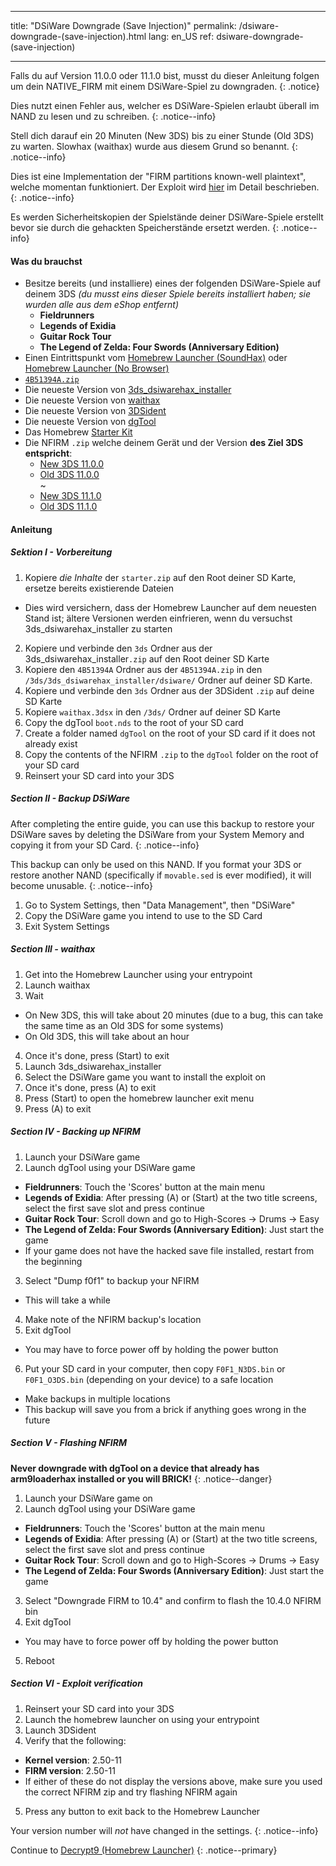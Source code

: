 * * *

title: "DSiWare Downgrade (Save Injection)" permalink: /dsiware-downgrade-(save-injection).html lang: en_US ref: dsiware-downgrade-(save-injection)

* * *

Falls du auf Version 11.0.0 oder 11.1.0 bist, musst du dieser Anleitung folgen um dein NATIVE_FIRM mit einem DSiWare-Spiel zu downgraden. {: .notice}

Dies nutzt einen Fehler aus, welcher es DSiWare-Spielen erlaubt überall im NAND zu lesen und zu schreiben. {: .notice--info}

Stell dich darauf ein 20 Minuten (New 3DS) bis zu einer Stunde (Old 3DS) zu warten. Slowhax (waithax) wurde aus diesem Grund so benannt. {: .notice--info}

Dies ist eine Implementation der "FIRM partitions known-well plaintext", welche momentan funktioniert. Der Exploit wird [hier](https://www.3dbrew.org/wiki/3DS_System_Flaws) im Detail beschrieben. {: .notice--info}

Es werden Sicherheitskopien der Spielstände deiner DSiWare-Spiele erstellt bevor sie durch die gehackten Speicherstände ersetzt werden. {: .notice--info}

#### Was du brauchst

* Besitze bereits (und installiere) eines der folgenden DSiWare-Spiele auf deinem 3DS *(du musst eins dieser Spiele bereits installiert haben; sie wurden alle aus dem eShop entfernt)* 
  * **Fieldrunners**
  * **Legends of Exidia**
  * **Guitar Rock Tour** 
  * **The Legend of Zelda: Four Swords (Anniversary Edition)** 
* Einen Eintrittspunkt vom [Homebrew Launcher (SoundHax)](homebrew-launcher-(soundhax)) oder [Homebrew Launcher (No Browser)](homebrew-launcher-(no-browser))
* [`4B51394A.zip`](images/4B51394A.zip)
* Die neueste Version von [3ds_dsiwarehax_installer](https://github.com/yellows8/3ds_dsiwarehax_installer/releases/latest)
* Die neueste Version von [waithax](https://github.com/Mrrraou/waithax/releases/latest)
* Die neueste Version von [3DSident](https://github.com/joel16/3DSident/releases/latest)
* Die neueste Version von [dgTool](https://github.com/Plailect/dgTool/releases/latest)
* Das Homebrew [Starter Kit](http://smealum.github.io/ninjhax2/starter.zip)
* Die NFIRM `.zip` welche deinem Gerät und der Version **des Ziel 3DS entspricht**: 
  * [New 3DS 11.0.0](magnet:?xt=urn:btih:2d13a5ea1570f911bd5c6423e0c30e51d548837a&dn=11.0.0%5Fto%5F10.4.0%5Fn3ds.zip&tr=udp%3A%2F%2Ftracker.coppersurfer.tk%3A6969%2Fannounce&tr=udp%3A%2F%2Ftracker.opentrackr.org%3A1337%2Fannounce&tr=http%3A%2F%2Ftracker.opentrackr.org%3A1337%2Fannounce&tr=udp%3A%2F%2Fzer0day.ch%3A1337%2Fannounce&tr=udp%3A%2F%2Ftracker.leechers-paradise.org%3A6969%2Fannounce&tr=http%3A%2F%2Fexplodie.org%3A6969%2Fannounce&tr=udp%3A%2F%2Fexplodie.org%3A6969%2Fannounce&tr=udp%3A%2F%2F9.rarbg.com%3A2710%2Fannounce&tr=udp%3A%2F%2Fp4p.arenabg.com%3A1337%2Fannounce&tr=http%3A%2F%2Fp4p.arenabg.com%3A1337%2Fannounce&tr=udp%3A%2F%2Ftracker.aletorrenty.pl%3A2710%2Fannounce&tr=http%3A%2F%2Ftracker.aletorrenty.pl%3A2710%2Fannounce&tr=http%3A%2F%2Ftracker1.wasabii.com.tw%3A6969%2Fannounce&tr=http%3A%2F%2Ftracker.baravik.org%3A6970%2Fannounce&tr=http%3A%2F%2Ftracker.tfile.me%2Fannounce&tr=udp%3A%2F%2Ftorrent.gresille.org%3A80%2Fannounce&tr=http%3A%2F%2Ftorrent.gresille.org%2Fannounce&tr=udp%3A%2F%2Ftracker.yoshi210.com%3A6969%2Fannounce&tr=udp%3A%2F%2Ftracker.tiny-vps.com%3A6969%2Fannounce&tr=udp%3A%2F%2Ftracker.filetracker.pl%3A8089%2Fannounce)
  * [Old 3DS 11.0.0](magnet:?xt=urn:btih:72393bbd99bc285db84a9cabf39d9b3200058d6a&dn=11.0.0%5Fto%5F10.4.0%5Fo3ds.zip&tr=udp%3A%2F%2Ftracker.coppersurfer.tk%3A6969%2Fannounce&tr=udp%3A%2F%2Ftracker.opentrackr.org%3A1337%2Fannounce&tr=http%3A%2F%2Ftracker.opentrackr.org%3A1337%2Fannounce&tr=udp%3A%2F%2Fzer0day.ch%3A1337%2Fannounce&tr=udp%3A%2F%2Ftracker.leechers-paradise.org%3A6969%2Fannounce&tr=http%3A%2F%2Fexplodie.org%3A6969%2Fannounce&tr=udp%3A%2F%2Fexplodie.org%3A6969%2Fannounce&tr=udp%3A%2F%2F9.rarbg.com%3A2710%2Fannounce&tr=udp%3A%2F%2Fp4p.arenabg.com%3A1337%2Fannounce&tr=http%3A%2F%2Fp4p.arenabg.com%3A1337%2Fannounce&tr=udp%3A%2F%2Ftracker.aletorrenty.pl%3A2710%2Fannounce&tr=http%3A%2F%2Ftracker.aletorrenty.pl%3A2710%2Fannounce&tr=http%3A%2F%2Ftracker1.wasabii.com.tw%3A6969%2Fannounce&tr=http%3A%2F%2Ftracker.baravik.org%3A6970%2Fannounce&tr=http%3A%2F%2Ftracker.tfile.me%2Fannounce&tr=udp%3A%2F%2Ftorrent.gresille.org%3A80%2Fannounce&tr=http%3A%2F%2Ftorrent.gresille.org%2Fannounce&tr=udp%3A%2F%2Ftracker.yoshi210.com%3A6969%2Fannounce&tr=udp%3A%2F%2Ftracker.tiny-vps.com%3A6969%2Fannounce&tr=udp%3A%2F%2Ftracker.filetracker.pl%3A8089%2Fannounce)  
    ~ 
  * [New 3DS 11.1.0](magnet:?xt=urn:btih:d7d60c27c18f53bd8508a194656a465f6448bedf&dn=11.1.0%5Fto%5F10.4.0%5Fn3ds.zip&tr=udp%3A%2F%2Ftracker.coppersurfer.tk%3A6969%2Fannounce&tr=udp%3A%2F%2Ftracker.opentrackr.org%3A1337%2Fannounce&tr=http%3A%2F%2Ftracker.opentrackr.org%3A1337%2Fannounce&tr=udp%3A%2F%2Fzer0day.ch%3A1337%2Fannounce&tr=udp%3A%2F%2Ftracker.leechers-paradise.org%3A6969%2Fannounce&tr=http%3A%2F%2Fexplodie.org%3A6969%2Fannounce&tr=udp%3A%2F%2Fexplodie.org%3A6969%2Fannounce&tr=udp%3A%2F%2F9.rarbg.com%3A2710%2Fannounce&tr=udp%3A%2F%2Fp4p.arenabg.com%3A1337%2Fannounce&tr=http%3A%2F%2Fp4p.arenabg.com%3A1337%2Fannounce&tr=udp%3A%2F%2Ftracker.aletorrenty.pl%3A2710%2Fannounce&tr=http%3A%2F%2Ftracker.aletorrenty.pl%3A2710%2Fannounce&tr=http%3A%2F%2Ftracker1.wasabii.com.tw%3A6969%2Fannounce&tr=http%3A%2F%2Ftracker.baravik.org%3A6970%2Fannounce&tr=http%3A%2F%2Ftracker.tfile.me%2Fannounce&tr=udp%3A%2F%2Ftorrent.gresille.org%3A80%2Fannounce&tr=http%3A%2F%2Ftorrent.gresille.org%2Fannounce&tr=udp%3A%2F%2Ftracker.yoshi210.com%3A6969%2Fannounce&tr=udp%3A%2F%2Ftracker.tiny-vps.com%3A6969%2Fannounce&tr=udp%3A%2F%2Ftracker.filetracker.pl%3A8089%2Fannounce) 
  * [Old 3DS 11.1.0](magnet:?xt=urn:btih:0caf9a948a2d8bf23606d641f6628e2baeb983bb&dn=11.1.0%5Fto%5F10.4.0%5Fo3ds.zip&tr=udp%3A%2F%2Ftracker.coppersurfer.tk%3A6969%2Fannounce&tr=udp%3A%2F%2Ftracker.opentrackr.org%3A1337%2Fannounce&tr=http%3A%2F%2Ftracker.opentrackr.org%3A1337%2Fannounce&tr=udp%3A%2F%2Fzer0day.ch%3A1337%2Fannounce&tr=udp%3A%2F%2Ftracker.leechers-paradise.org%3A6969%2Fannounce&tr=http%3A%2F%2Fexplodie.org%3A6969%2Fannounce&tr=udp%3A%2F%2Fexplodie.org%3A6969%2Fannounce&tr=udp%3A%2F%2F9.rarbg.com%3A2710%2Fannounce&tr=udp%3A%2F%2Fp4p.arenabg.com%3A1337%2Fannounce&tr=http%3A%2F%2Fp4p.arenabg.com%3A1337%2Fannounce&tr=udp%3A%2F%2Ftracker.aletorrenty.pl%3A2710%2Fannounce&tr=http%3A%2F%2Ftracker.aletorrenty.pl%3A2710%2Fannounce&tr=http%3A%2F%2Ftracker1.wasabii.com.tw%3A6969%2Fannounce&tr=http%3A%2F%2Ftracker.baravik.org%3A6970%2Fannounce&tr=http%3A%2F%2Ftracker.tfile.me%2Fannounce&tr=udp%3A%2F%2Ftorrent.gresille.org%3A80%2Fannounce&tr=http%3A%2F%2Ftorrent.gresille.org%2Fannounce&tr=udp%3A%2F%2Ftracker.yoshi210.com%3A6969%2Fannounce&tr=udp%3A%2F%2Ftracker.tiny-vps.com%3A6969%2Fannounce&tr=udp%3A%2F%2Ftracker.filetracker.pl%3A8089%2Fannounce) 

#### Anleitung

##### Sektion I - Vorbereitung

  1. Kopiere *die Inhalte* der `starter.zip` auf den Root deiner SD Karte, ersetze bereits existierende Dateien 
  * Dies wird versichern, dass der Homebrew Launcher auf dem neuesten Stand ist; ältere Versionen werden einfrieren, wenn du versuchst 3ds_dsiwarehax_installer zu starten
  2. Kopiere und verbinde den `3ds` Ordner aus der 3ds_dsiwarehax_installer`.zip` auf den Root deiner SD Karte
  3. Kopiere den `4B51394A` Ordner aus der `4B51394A.zip` in den `/3ds/3ds_dsiwarehax_installer/dsiware/` Ordner auf deiner SD Karte.
  4. Kopiere und verbinde den `3ds` Ordner aus der 3DSident `.zip` auf deine SD Karte
  5. Kopiere `waithax.3dsx` in den `/3ds/` Ordner auf deiner SD Karte
  6. Copy the dgTool `boot.nds` to the root of your SD card
  7. Create a folder named `dgTool` on the root of your SD card if it does not already exist
  8. Copy the contents of the NFIRM `.zip` to the `dgTool` folder on the root of your SD card
  9. Reinsert your SD card into your 3DS

##### Section II - Backup DSiWare

After completing the entire guide, you can use this backup to restore your DSiWare saves by deleting the DSiWare from your System Memory and copying it from your SD Card. {: .notice--info}

This backup can only be used on this NAND. If you format your 3DS or restore another NAND (specifically if `movable.sed` is ever modified), it will become unusable. {: .notice--info}

  1. Go to System Settings, then "Data Management", then "DSiWare"
  2. Copy the DSiWare game you intend to use to the SD Card
  3. Exit System Settings

##### Section III - waithax

  1. Get into the Homebrew Launcher using your entrypoint
  2. Launch waithax
  3. Wait 
  * On New 3DS, this will take about 20 minutes (due to a bug, this can take the same time as an Old 3DS for some systems)
  * On Old 3DS, this will take about an hour
  4. Once it's done, press (Start) to exit
  5. Launch 3ds_dsiwarehax_installer
  6. Select the DSiWare game you want to install the exploit on
  7. Once it's done, press (A) to exit
  8. Press (Start) to open the homebrew launcher exit menu
  9. Press (A) to exit

##### Section IV - Backing up NFIRM

  1. Launch your DSiWare game
  2. Launch dgTool using your DSiWare game 
  * **Fieldrunners**: Touch the 'Scores' button at the main menu
  * **Legends of Exidia**: After pressing (A) or (Start) at the two title screens, select the first save slot and press continue
  * **Guitar Rock Tour**: Scroll down and go to High-Scores -> Drums -> Easy
  * **The Legend of Zelda: Four Swords (Anniversary Edition)**: Just start the game
  * If your game does not have the hacked save file installed, restart from the beginning
  3. Select "Dump f0f1" to backup your NFIRM 
  * This will take a while
  4. Make note of the NFIRM backup's location
  5. Exit dgTool 
  * You may have to force power off by holding the power button
  6. Put your SD card in your computer, then copy `F0F1_N3DS.bin` or `F0F1_O3DS.bin` (depending on your device) to a safe location 
  * Make backups in multiple locations
  * This backup will save you from a brick if anything goes wrong in the future

##### Section V - Flashing NFIRM

**Never downgrade with dgTool on a device that already has arm9loaderhax installed or you will BRICK!** {: .notice--danger}

  1. Launch your DSiWare game on
  2. Launch dgTool using your DSiWare game 
  * **Fieldrunners**: Touch the 'Scores' button at the main menu
  * **Legends of Exidia**: After pressing (A) or (Start) at the two title screens, select the first save slot and press continue
  * **Guitar Rock Tour**: Scroll down and go to High-Scores -> Drums -> Easy
  * **The Legend of Zelda: Four Swords (Anniversary Edition)**: Just start the game
  3. Select "Downgrade FIRM to 10.4" and confirm to flash the 10.4.0 NFIRM bin
  4. Exit dgTool 
  * You may have to force power off by holding the power button
  5. Reboot

##### Section VI - Exploit verification

  1. Reinsert your SD card into your 3DS
  2. Launch the homebrew launcher on using your entrypoint
  3. Launch 3DSident
  4. Verify that the following: 
  * **Kernel version**: 2.50-11
  * **FIRM version**: 2.50-11
  * If either of these do not display the versions above, make sure you used the correct NFIRM zip and try flashing NFIRM again
  5. Press any button to exit back to the Homebrew Launcher

Your version number will *not* have changed in the settings. {: .notice--info}

Continue to [Decrypt9 (Homebrew Launcher)](decrypt9-(homebrew-launcher)) {: .notice--primary}